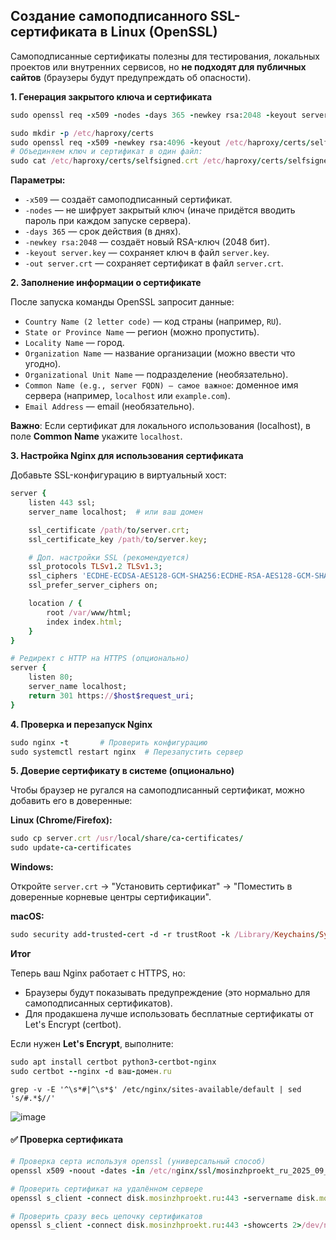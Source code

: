 ## Создание самоподписанного SSL-сертификата в Linux (OpenSSL)

Самоподписанные сертификаты полезны для тестирования, локальных проектов или внутренних сервисов, но **не подходят для публичных сайтов** (браузеры будут предупреждать об опасности).


**1. Генерация закрытого ключа и сертификата**

```ruby
sudo openssl req -x509 -nodes -days 365 -newkey rsa:2048 -keyout server.key -out server.crt

sudo mkdir -p /etc/haproxy/certs
sudo openssl req -x509 -newkey rsa:4096 -keyout /etc/haproxy/certs/selfsigned.key -out /etc/haproxy/certs/selfsigned.crt -days 3650 -nodes -subj "/CN=ваш-домен-или-IP"
# Объединяем ключ и сертификат в один файл:
sudo cat /etc/haproxy/certs/selfsigned.crt /etc/haproxy/certs/selfsigned.key > /etc/haproxy/certs/haproxy.pem
```

**Параметры:**

- `-x509` — создаёт самоподписанный сертификат.
- `-nodes` — не шифрует закрытый ключ (иначе придётся вводить пароль при каждом запуске сервера).
- `-days 365` — срок действия (в днях).
- `-newkey rsa:2048` — создаёт новый RSA-ключ (2048 бит).
- `-keyout server.key` — сохраняет ключ в файл `server.key`.
- `-out server.crt` — сохраняет сертификат в файл `server.crt`.


**2. Заполнение информации о сертификате**

После запуска команды OpenSSL запросит данные:

- `Country Name (2 letter code)` — код страны (например, `RU`).
- `State or Province Name` — регион (можно пропустить).
- `Locality Name` — город.
- `Organization Name` — название организации (можно ввести что угодно).
- `Organizational Unit Name` — подразделение (необязательно).
- `Common Name (e.g., server FQDN) — самое важное`: доменное имя сервера (например, `localhost` или `example.com`).
- `Email Address` — email (необязательно).

**Важно**: Если сертификат для локального использования (localhost), в поле **Common Name** укажите `localhost`.


**3. Настройка Nginx для использования сертификата**

Добавьте SSL-конфигурацию в виртуальный хост:

```ruby
server {
    listen 443 ssl;
    server_name localhost;  # или ваш домен

    ssl_certificate /path/to/server.crt;
    ssl_certificate_key /path/to/server.key;

    # Доп. настройки SSL (рекомендуется)
    ssl_protocols TLSv1.2 TLSv1.3;
    ssl_ciphers 'ECDHE-ECDSA-AES128-GCM-SHA256:ECDHE-RSA-AES128-GCM-SHA256';
    ssl_prefer_server_ciphers on;

    location / {
        root /var/www/html;
        index index.html;
    }
}

# Редирект с HTTP на HTTPS (опционально)
server {
    listen 80;
    server_name localhost;
    return 301 https://$host$request_uri;
}
```


**4. Проверка и перезапуск Nginx**

```ruby
sudo nginx -t       # Проверить конфигурацию
sudo systemctl restart nginx  # Перезапустить сервер
```


**5. Доверие сертификату в системе (опционально)**

Чтобы браузер не ругался на самоподписанный сертификат, можно добавить его в доверенные:

**Linux (Chrome/Firefox):**

```ruby
sudo cp server.crt /usr/local/share/ca-certificates/
sudo update-ca-certificates
```

**Windows:**

Откройте `server.crt` → "Установить сертификат" → "Поместить в доверенные корневые центры сертификации".

**macOS:**

```ruby
sudo security add-trusted-cert -d -r trustRoot -k /Library/Keychains/System.keychain server.crt
```

**Итог**

Теперь ваш Nginx работает с HTTPS, но:

- Браузеры будут показывать предупреждение (это нормально для самоподписанных сертификатов).
- Для продакшена лучше использовать бесплатные сертификаты от Let's Encrypt (certbot).

Если нужен **Let's Encrypt**, выполните:

```ruby
sudo apt install certbot python3-certbot-nginx
sudo certbot --nginx -d ваш-домен.ru
```




```
grep -v -E '^\s*#|^\s*$' /etc/nginx/sites-available/default | sed 's/#.*$//'
```
![image](https://github.com/user-attachments/assets/bfb66b0a-96e8-4a7d-bd08-fdce400e434e)



#### :white_check_mark: Проверка сертификата

```ruby
# Проверка серта используя openssl (универсальный способ)
openssl x509 -noout -dates -in /etc/nginx/ssl/mosinzhproekt_ru_2025_09_16.crt

# Проверить сертификат на удалённом сервере
openssl s_client -connect disk.mosinzhproekt.ru:443 -servername disk.mosinzhproekt.ru 2>/dev/null | openssl x509 -noout -dates

# Проверить сразу весь цепочку сертификатов
openssl s_client -connect disk.mosinzhproekt.ru:443 -showcerts 2>/dev/null | openssl x509 -noout -dates -nameopt multiline
```
